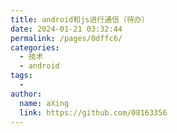 ```yaml
---
title: android和js进行通信（待办）
date: 2024-01-21 03:32:44
permalink: /pages/0dffc6/
categories:
  - 技术
  - android
tags:
  - 
author: 
  name: aXing
  link: https://github.com/08163356
---
```

